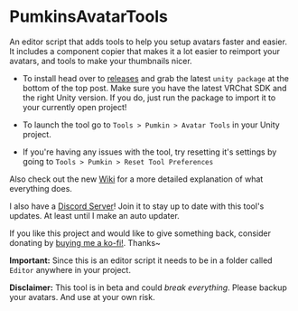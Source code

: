 # PumkinsAvatarTools
An editor script that adds tools to help you setup avatars faster and easier. It includes a component copier that makes it a lot easier to reimport your avatars, and tools to make your thumbnails nicer.

- To install head over to [releases](https://github.com/rurre/PumkinsAvatarTools/releases/latest) and grab the latest `unity package` at the bottom of the top post. Make sure you have the latest VRChat SDK and the right Unity version. If you do, just run the package to import it to your currently open project!

- To launch the tool go to `Tools > Pumkin > Avatar Tools` in your Unity project.

- If you're having any issues with the tool, try resetting it's settings by going to `Tools > Pumkin > Reset Tool Preferences`

Also check out the new [Wiki](https://github.com/rurre/PumkinsAvatarTools/wiki) for a more detailed explanation of what everything does.

I also have a [Discord Server](https://discord.gg/7vyekJv)! Join it to stay up to date with this tool's updates. At least until I make an auto updater.


If you like this project and would like to give something back, consider donating by [buying me a ko-fi!](https://ko-fi.com/notpumkin). Thanks~ 


**Important:** Since this is an editor script it needs to be in a folder called `Editor` anywhere in your project.

**Disclaimer:** This tool is in beta and could *break everything*. Please backup your avatars. And use at your own risk.
